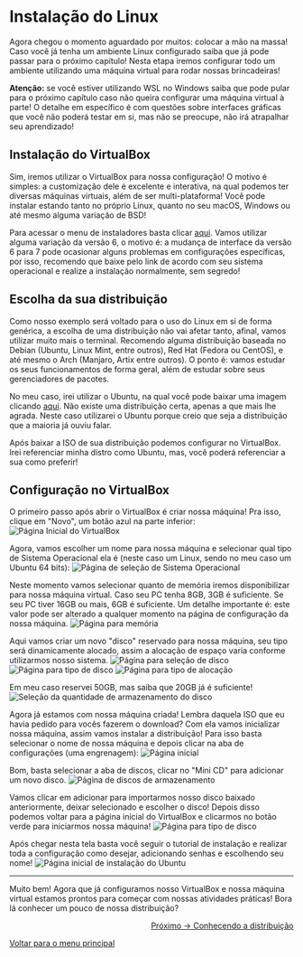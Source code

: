 # Instalação do Linux

Agora chegou o momento aguardado por muitos: colocar a mão na massa! Caso você já tenha um ambiente Linux configurado saiba que já pode passar para o próximo capítulo! Nesta etapa iremos configurar todo um ambiente utilizando uma máquina virtual para rodar nossas brincadeiras!

**Atenção:** se você estiver utilizando WSL no Windows saiba que pode pular para o próximo capítulo caso não queira configurar uma máquina virtual à parte! O detalhe em específico é com questões sobre interfaces gráficas que você não poderá testar em si, mas não se preocupe, não irá atrapalhar seu aprendizado!

## Instalação do VirtualBox

Sim, iremos utilizar o VirtualBox para nossa configuração! O motivo é simples: a customização dele é excelente e interativa, na qual podemos ter diversas máquinas virtuais, além de ser multi-plataforma! Você pode instalar estando tanto no próprio Linux, quanto no seu macOS, Windows ou até mesmo alguma variação de BSD!

Para acessar o menu de instaladores basta clicar <a href="https://www.virtualbox.org/wiki/Download_Old_Builds_6_1">aqui</a>. Vamos utilizar alguma variação da versão 6, o motivo é: a mudança de interface da versão 6 para 7 pode ocasionar alguns problemas em configurações específicas, por isso, recomendo que baixe pelo link de acordo com seu sistema operacional e realize a instalação normalmente, sem segredo!

## Escolha da sua distribuição

Como nosso exemplo será voltado para o uso do Linux em si de forma genérica, a escolha de uma distribuição não vai afetar tanto, afinal, vamos utilizar muito mais o terminal. Recomendo alguma distribuição baseada no Debian (Ubuntu, Linux Mint, entre outros), Red Hat (Fedora ou CentOS), e até mesmo o Arch (Manjaro, Artix entre outros). O ponto é: vamos estudar os seus funcionamentos de forma geral, além de estudar sobre seus gerenciadores de pacotes. 

No meu caso, irei utilizar o Ubuntu, na qual você pode baixar uma imagem clicando <a href="https://ubuntu.com/download/desktop">aqui</a>. Não existe uma distribuição certa, apenas a que mais lhe agrada. Neste caso utilizarei o Ubuntu porque creio que seja a distribuição que a maioria já ouviu falar.

Após baixar a ISO de sua distribuição podemos configurar no VirtualBox. Irei referenciar minha distro como Ubuntu, mas, você poderá referenciar a sua como preferir!

## Configuração no VirtualBox

O primeiro passo após abrir o VirtualBox é criar nossa máquina! Pra isso, clique em "Novo", um botão azul na parte inferior:
<img src="../img/prt1.png" alt="Página Inicial do VirtualBox">

Agora, vamos escolher um nome para nossa máquina e selecionar qual tipo de Sistema Operacional ela é (neste caso um Linux, sendo no meu caso um Ubuntu 64 bits):
<img src="../img/prt2.png" alt="Página de seleção de Sistema Operacional">

Neste momento vamos selecionar quanto de memória iremos disponibilizar para nossa máquina virtual. Caso seu PC tenha 8GB, 3GB é suficiente. Se seu PC tiver 16GB ou mais, 6GB é suficiente. Um detalhe importante é: este valor pode ser alterado a qualquer momento na página de configuração da nossa máquina.
<img src="../img/prt3.png" alt="Página para memória">

Aqui vamos criar um novo "disco" reservado para nossa máquina, seu tipo será dinamicamente alocado, assim a alocação de espaço varia conforme utilizarmos nosso sistema.
<img src="../img/prt4.png" alt="Página para seleção de disco">
<img src="../img/prt5.png" alt="Página para tipo de disco">
<img src="../img/prt6.png" alt="Página para tipo de alocação">

Em meu caso reservei 50GB, mas saiba que 20GB já é suficiente!
<img src="../img/prt7.png" alt="Seleção da quantidade de armazenamento do disco">

Agora já estamos com nossa máquina criada! Lembra daquela ISO que eu havia pedido para vocês fazerem o download? Com ela vamos inicializar nossa máquina, assim vamos instalar a distribuição! Para isso basta selecionar o nome de nossa máquina e depois clicar na aba de configurações (uma engrenagem):
<img src="../img/prt8.png" alt="Página inicial">

Bom, basta selecionar a aba de discos, clicar no "Mini CD" para adicionar um novo disco.
<img src="../img/prt9.png" alt="Página de discos de armazenamento">

Vamos clicar em adicionar para importarmos nosso disco baixado anteriormente, deixar selecionado e escolher o disco! Depois disso podemos voltar para a página inicial do VirtualBox e clicarmos no botão verde para iniciarmos nossa máquina!
<img src="../img/prt10.png" alt="Página para tipo de disco">

Após chegar nesta tela basta você seguir o tutorial de instalação e realizar toda a configuração como desejar, adicionando senhas e escolhendo seu nome!
<img src="../img/prt11.png" alt="Página inicial de instalação do Ubuntu">

---

Muito bem! Agora que já configuramos nosso VirtualBox e nossa máquina virtual estamos prontos para começar com nossas atividades práticas! Bora lá conhecer um pouco de nossa distribuição?

<p align="right">
  <a href="https://github.com/lanjoni/lpi4noobs/blob/main/content/intro/conhecendo.md">Próximo -> Conhecendo a distribuição</a>
</p>

<p align="left">
  <a href="https://github.com/lanjoni/lpi4noobs#roadmap">Voltar para o menu principal</a>
</p>
